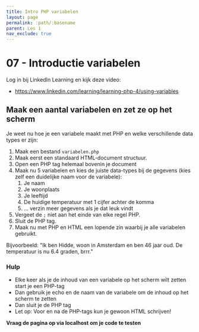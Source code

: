 ```yaml
---
title: Intro PHP variabelen
layout: page
permalink: :path/:basename
parent: Les 1
nav_exclude: true
---
```


# 07 - Introductie variabelen

Log in bij LinkedIn Learning en kijk deze video:  
- https://www.linkedin.com/learning/learning-php-4/using-variables

## Maak een aantal variabelen en zet ze op het scherm

Je weet nu hoe je een variabele maakt met PHP en welke verschillende data types er zijn:

1. Maak een bestand `variabelen.php`
2. Maak eerst een standaard HTML-document structuur.
3. Open een PHP tag helemaal bovenin je document
4. Maak nu 5 variabelen en kies de juiste data-types bij de gegevens (kies zelf een duidelijke naam voor de variabele):
   1. Je naam
   2. Je woonplaats
   3. Je leeftijd
   4. De huidige temperatuur met 1 cijfer achter de komma
   5. ... verzin meer gegevens als je dat leuk vindt
5. Vergeet de `;` niet aan het einde van elke regel PHP.
6. Sluit de PHP tag.
7. Maak nu met PHP en HTML een lopende zin waarbij je alle variabelen gebruikt. 

Bijvoorbeeld: "Ik ben Hidde, woon in Amsterdam en ben 46 jaar oud. De temperatuur is nu 6.4 graden, brrr."


### Hulp

- Elke keer als je de inhoud van een variabele op het scherm wilt zetten start je een PHP-tag
- Dan gebruik je echo en de naam van de variabele om de inhoud op het scherm te zetten
- Dan sluit je de PHP tag 
- Let op: Voor en na de PHP-tags kun je gewoon HTML schrijven!

**Vraag de pagina op via localhost om je code te testen**



